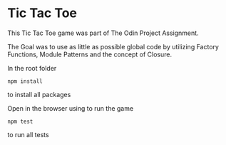 # Tic Tac Toe

This Tic Tac Toe game was part of The Odin Project Assignment.

The Goal was to use as little as possible global code by utilizing Factory Functions, Module Patterns and the concept of Closure.

In the root folder

```
npm install
```

to install all packages

Open in the browser using to run the game

```
npm test
```

to run all tests

